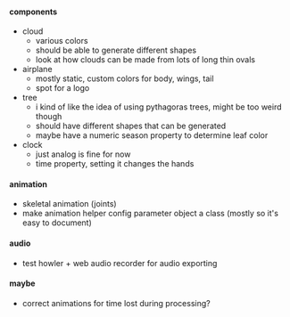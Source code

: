 #### components
  * cloud
    * various colors
    * should be able to generate different shapes
    * look at how clouds can be made from lots of long thin ovals
  * airplane
    * mostly static, custom colors for body, wings, tail
    * spot for a logo
  * tree
    * i kind of like the idea of using pythagoras trees, might be too weird though
    * should have different shapes that can be generated
    * maybe have a numeric season property to determine leaf color
  * clock
    * just analog is fine for now
    * time property, setting it changes the hands

#### animation
* skeletal animation (joints)
* make animation helper config parameter object a class (mostly so it's easy to document)

#### audio
* test howler + web audio recorder for audio exporting

#### maybe
* correct animations for time lost during processing?
